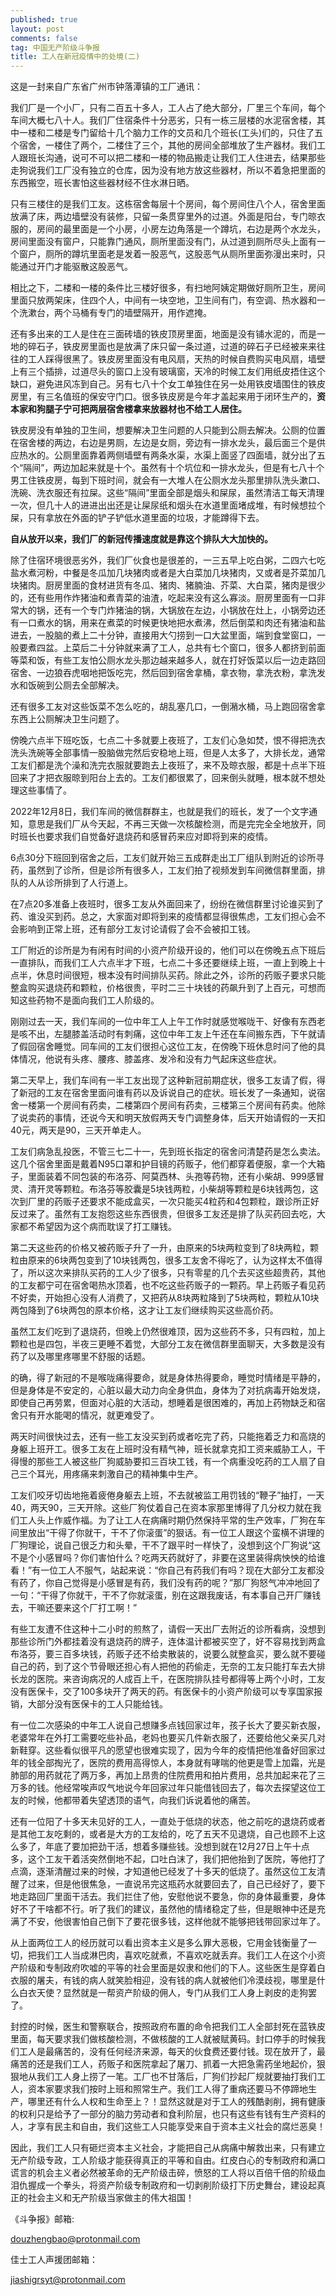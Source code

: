 ```yaml
---
published: true
layout: post
comments: false
tag: 中国无产阶级斗争报
title: 工人在新冠疫情中的处境(二)
---
```


这是一封来自广东省广州市钟落潭镇的工厂通讯：

我们厂是一个小厂，只有二百五十多人，工人占了绝大部分，厂里三个车间，每个车间大概七八十人。我们厂住宿条件十分恶劣，只有一栋三层楼的水泥宿舍楼，其中一楼和二楼是专门留给十几个脑力工作的文员和几个班长(工头)们的，只住了五个宿舍，一楼住了两个，二楼住了三个，其他的房间全部堆放了生产器材。我们工人跟班长沟通，说可不可以把二楼和一楼的物品搬走让我们工人住进去，结果那些走狗说我们工厂没有独立的仓库，因为没有地方放这些器材，所以不着急把里面的东西搬空，班长害怕这些器材经不住水淋日晒。

只有三楼住的是我们工友。这栋宿舍每层十个房间，每个房间住八个人，宿舍里面放满了床，两边墙壁没有装修，只留一条贯穿里外的过道。外面是阳台，专门晾衣服的，房间的最里面是一个小房，小房左边角落是一个蹲坑，右边是两个水龙头，房间里面没有窗户，只能靠门通风，厕所里面没有门，从过道到厕所尽头上面有一个窗户，厕所的蹲坑里面老是发着一股恶气，这股恶气从厕所里面弥漫出来时，只能通过开门才能驱散这股恶气。

相比之下，二楼和一楼的条件比三楼好很多，有扫地阿姨定期做好厕所卫生，房间里面只放两架床，住四个人，中间有一块空地，卫生间有门，有空调、热水器和一个洗漱台，两个马桶有专门的墙壁隔开，用作遮掩。

还有多出来的工人是住在三面砖墙的铁皮顶房里面，地面是没有铺水泥的，而是一地的碎石子，铁皮房里面也是放满了床只留一条过道，过道的碎石子已经被来来往往的工人踩得很黑了。铁皮房里面没有电风扇，天热的时候自费购买电风扇，墙壁上有三个插排，过道尽头的窗口上没有玻璃窗，天冷的时候工友们用纸皮捂住这个缺口，避免进风冻到自己。另有七八十个女工单独住在另一处用铁皮墙围住的铁皮房里，有三名值班的保安守门口。很多铁皮房是今年才盖起来用于闭环生产的，**资本家和狗腿子宁可把两层宿舍楼拿来放器材也不给工人居住。**

铁皮房没有单独的卫生间，想要解决卫生问题的人只能到公厕去解决。公厕的位置在宿舍楼的两边，右边是男厕，左边是女厕，旁边有一排水龙头，最后面三个是供应热水的。公厕里面靠着两侧墙壁有两条水渠，水渠上面竖了四面墙，就分出了五个“隔间”，两边加起来就是十个。虽然有十个坑位和一排水龙头，但是有七八十个男工住铁皮房，每到下班时间，就会有一大堆人在公厕水龙头那里排队洗头漱口、洗碗、洗衣服还有拉屎。这些“隔间”里面全部是烟头和屎尿，虽然清洁工每天清理一次，但几十人的进进出出还是让屎尿纸和烟头在水道里面堵成堆，有时候想拉个屎，只有拿放在外面的铲子铲低水道里面的垃圾，才能蹲得下去。

**自从放开以来，我们厂的新冠传播速度就是靠这个排队大大加快的。**

除了住宿环境很恶劣外，我们厂伙食也是很差的，一三五早上吃白粥，二四六七吃盐水煮河粉，中餐是冬瓜加几块猪肉或者是大白菜加几块猪肉，又或者是芥菜加几块猪肉。厨房里面的食材进货有冬瓜、猪肉、猪腩油、芥菜、大白菜，猪肉是很少的，还有些用作炸猪油和煮青菜的油渣，吃起来没有这么寡淡。厨房里面有一口非常大的锅，还有一个专门炸猪油的锅，大锅放在左边，小锅放在灶上，小锅旁边还有一口煮水的锅，用来在煮菜的时候更快地把水煮沸，然后倒菜和肉还有猪油和盐进去，一股脑的煮上二十分钟，直接用大勺捞到一口大盆里面，端到食堂窗口，一般要煮四盆。上菜后二十分钟就来满了工人，总共有七个窗口，很多人都挤到前面等菜和饭，有些工友怕公厕水龙头那边越来越多人，就在打好饭菜以后一边走路回宿舍、一边狼吞虎咽地把饭吃完，然后回到宿舍拿桶，拿衣物，拿洗衣粉，拿洗发水和饭碗到公厕去全部解决。

还有很多工友对这些饭菜不怎么吃的，胡乱塞几口，一倒潲水桶，马上跑回宿舍拿东西上公厕解决卫生问题了。

傍晚六点半下班吃饭，七点二十多就要上夜班了，工友们心急如焚，恨不得把洗衣洗头洗碗等全部事情一股脑做完然后安稳地上班，但是人太多了，大排长龙，通常工友们都是洗个澡和洗完衣服就要跑去上夜班了，来不及晾衣服，都是十点半下班回来了才把衣服晾到阳台上去的。工友们都很累了，回来倒头就睡，根本就不想处理这些事情了。

2022年12月8日，我们车间的微信群群主，也就是我们的班长，发了一个文字通知，意思是我们厂从今天起，不再三天做一次核酸检测，而是完完全全地放开，同时班长也要求我们自觉备好退烧药和感冒药来应对即将到来的疫情。

6点30分下班回到宿舍之后，工友们就开始三五成群走出工厂组队到附近的诊所寻药，虽然到了诊所，但是诊所有很多人，工友们拍了视频发到车间微信群里面，排队的人从诊所排到了人行道上。

在7点20多准备上夜班时，很多工友从外面回来了，纷纷在微信群里讨论谁买到了药、谁没买到药。总之，大家面对即将到来的疫情都显得很焦虑，工友们担心会不会影响到正常上班，还有部分工友讨论请假了会不会被扣工钱。

工厂附近的诊所是为有闲有时间的小资产阶级开设的，他们可以在傍晚五点下班后一直排队，而我们工人六点半才下班，七点二十多还要继续上班，一直上到晚上十点半，休息时间很短，根本没有时间排队买药。除此之外，诊所的药贩子要求只能整盒购买退烧药和颗粒，价格很贵，平时二三十块钱的药飙升到了上百元，可想而知这些药物不是面向我们工人阶级的。

刚刚过去一天，我们车间的一位中年工人上午工作时就感觉喉咙干、好像有东西老是咳不出，左腿膝盖活动时有刺痛，这位中年工友上午还在车间搬东西，下午就请了假回宿舍睡觉。同车间的工友们很担心这位工友，在傍晚下班休息时问了他的具体情况，他说有头疼、腰疼、膝盖疼、发冷和没有力气起床这些症状。

第二天早上，我们车间有一半工友出现了这种新冠前期症状，很多工友请了假，得了新冠的工友在宿舍里面问谁有药以及诉说自己的症状。班长发了一条通知，说宿舍一楼第一个房间有药卖，二楼第四个房间有药卖，三楼第三个房间有药卖。他除了说卖药的事情，还说今天和明天放假两天专门调整身体，后天开始请假的一天扣40元，两天是90，三天开单走人。

工友们病急乱投医，不管三七二十一，先到班长指定的宿舍问清楚药是怎么卖法。这几个宿舍里面是戴着N95口罩和护目镜的药贩子，他们都穿着便服，拿一个大箱子，里面装着不同包装的布洛芬、阿莫西林、头孢等药物，还有小柴胡、999感冒灵、清开灵等颗粒。布洛芬等胶囊是5块钱两粒，小柴胡等颗粒是6块钱两包，这次到厂里的药贩子还要求不能成盒买，一次只能买4粒药和4包颗粒，跟诊所正好反过来了。虽然有工友抱怨这些东西很贵，但很多工友还是排了队买药回去吃，大家都不希望因为这个病而耽误了打工赚钱。

第二天这些药的价格又被药贩子升了一升，由原来的5块两粒变到了8块两粒，颗粒由原来的6块两包变到了10块钱两包，很多工友舍不得吃了，认为这样太不值得了，所以这次来排队买药的工人少了很多，只有零星的几个去买这些超贵药，其他的工友都宁可在宿舍喝热水顶着，也不吃这些药贩子的一颗药。早上药贩子看见药不好卖，开始担心没有人消费了，又把药从8块两粒降到了5块两粒，颗粒从10块两包降到了6块两包的原本价格，这才让工友们继续购买这些高价药。

虽然工友们吃到了退烧药，但晚上仍然很难顶，因为这些药不多，只有四粒，加上颗粒也是四包，半夜三更睡不着觉，大部分工友在微信群里面聊天，大多数是没有药了以及哪里疼哪里不舒服的话题。

的确，得了新冠的不是喉咙痛得要命，就是身体热得要命，睡觉时情绪是平静的，但是身体是不安定的，心脏以最大动力向全身供血，身体为了对抗病毒开始发烧，即使自己再劳累，但面对心脏的大活动，想睡着是很困难的，再加上药物缺乏和宿舍只有开水能喝的情况，就更难受了。

两天时间很快过去，还有一些工友没买到药或者吃完了药，只能拖着乏力和高烧的身躯上班开工。很多工友在上班时没有精气神，班长就拿克扣工资来威胁工人，干得慢的那些工人被这些厂狗威胁要扣三百块工钱，有一个病重没吃药的工人扇了自己三个耳光，用疼痛来刺激自己的精神集中生产。

工友们咬牙切齿地拖着疲倦身躯去上班，不去就被监工用罚钱的“鞭子”抽打，一天40，两天90，三天开除。这些厂狗仗着自己在资本家那里博得了几分权力就在我们工人头上作威作福。为了让工人在病痛时期仍然保持平常的生产效率，厂狗在车间里放出“干得了你就干，干不了你滚蛋”的狠话。有一位工人跟这个蛮横不讲理的厂狗理论，说自己很乏力和头晕，干不了跟平时一样快了，没想到这个厂狗说“这不是个小感冒吗？你们害怕什么？吃两天药就好了，非要在这里装得病怏怏的给谁看！”有一位工人不服气，站起来说：“你自己有药我们有吗？现在大部分工友都没有药了，你自己觉得是小感冒是有药，我们没有药的呢？”那厂狗怒气冲冲地回了一句：“干得了你就干，干不了你就滚蛋，别在这跟我废话，有本事自己开厂赚钱去，干嘛还要来这个厂打工啊！”

有些工友遭不住这种十二小时的煎熬了，请假一天出厂去附近的诊所看病，没想到那些诊所门外都挂着没有退烧药的牌子，连体温计都被买空了，好不容易找到两盒布洛芬，要三百多块钱，药贩子还不给卖散装的，说要么就整盒买，要么就不要碰自己的药，到了这个节骨眼还担心有人把他的药偷走，无奈的工友只能打车去大排长龙的医院。来咨询病况的人成百上千，在医院排队挂号都得等上两个小时，工友没有医保卡，交了100多块开了两天的药。有医保卡的小资产阶级可以专享国家报销，大部分没有医保卡的工人只能给钱。

有一位二次感染的中年工人说自己想赚多点钱回家过年，孩子长大了要买新衣服，老婆常年在外打工需要吃些补品，老妈也要买几件新衣服了，还要给他父亲买几对新鞋穿。这些看似很平凡的愿望也很难实现了，因为今年的疫情把他准备好回家过年的钱全部掏光了，医院的费用高得惊人，本身就有哮喘的他更是雪上加霜，光是肺部的用药就花了两万多，再加上昂贵的住院费用和拍片费用，总共加起来花了三万多的钱。他经常唉声叹气地说今年回家过年只能借钱回去了，每次去探望这位工友的时候，他都带着失望透顶的语气，向我们诉说着他的痛苦。

还有一位阳了十多天未见好的工人，一直处于低烧的状态，他之前吃的退烧药或者是其他工友吃剩的，或者是大方的工友给的，吃了五天不见退烧，自己也顾不上这么多了，年底了要加把劲干活，想着多赚些钱。没想到就在12月27日上午十点多，这个工友干着活突然倒地不起，口吐白沫了，我们把他抬到了医院，等他打了点滴，逐渐清醒过来的时候，才知道他已经发了十多天的低烧了。虽然这位工友清醒了过来，但是他很焦急，一直说吊完这瓶药水就要回去了，自己已经好了，要下地走路回厂里面干活去。我们拦住了他，安慰他说不要急，你的身体最重要，身体好不了干啥都不行。听了我们的建议，虽然他的情绪稳定了些，但是眼神中还是充满了不安，他很害怕自己倒下了要花很多钱，这样他就不能够把钱带回家过年了。

从上面两位工人的经历就可以看出资本主义是多么罪大恶极，它用金钱衡量了一切，把我们工人当成淋巴肉，喜欢吃就煮，不喜欢吃就丢弃。我们工人在这个小资产阶级和专制政府吹嘘的平等的社会里面是奴隶和他们的下人。这些医生是穿着白衣服的屠夫，有钱的病人就笑脸相迎，没有钱的病人就被他们冷漠歧视，哪里是什么白衣天使？显然就是一帮资产阶级的佣人，专门从我们工人身上剥皮的走狗罢了。

封控的时候，医生和警察联合，按照政府布置的命令把我们工人全部封死在蓝铁皮里面，每天要求我们做核酸检测，不做核酸的工人就被赋黄码。封口停手的时候我们工人是最痛苦的，没有任何经济来源，每天的伙食费还要付钱。现在放开了，最痛苦的还是我们工人，药贩子和医院拿起了屠刀、抓着一大把急需药坐地起价，狠狠地从我们工人身上捞了一笔。工厂也不甘落后，厂狗们抄起厂规就要抽打我们工人，资本家要求我们按时上班和照常生产。我们工人得了重病还要马不停蹄地生产，哪里还有什么人权和生命至上？！显然这就是对于工人的残酷剥削，拥有健康的权利只是给予了一部分的脑力劳动者和食利阶层，也只有这些有钱有生产资料的人，才享有民主和自由，我们这些工人只能享受来自于资本主义社会的腐烂恶臭！

因此，我们工人只有砸烂资本主义社会，才能把自己从病痛中解救出来，只有建立无产阶级专政，工人阶级才能获得真正的平等和自由。红皮白心的专制政府和满口谎言的机会主义者必然被革命的无产阶级击碎，愤怒的工人将以百倍千倍的阶级血泪仇握成一个拳头，将资产阶级专制政府和一切剥削阶级打下历史舞台，建设起真正的社会主义和无产阶级当家做主的伟大祖国！



《斗争报》邮箱: 

douzhengbao@protonmail.com

佳士工人声援团邮箱：

jiashigrsyt@protonmail.com